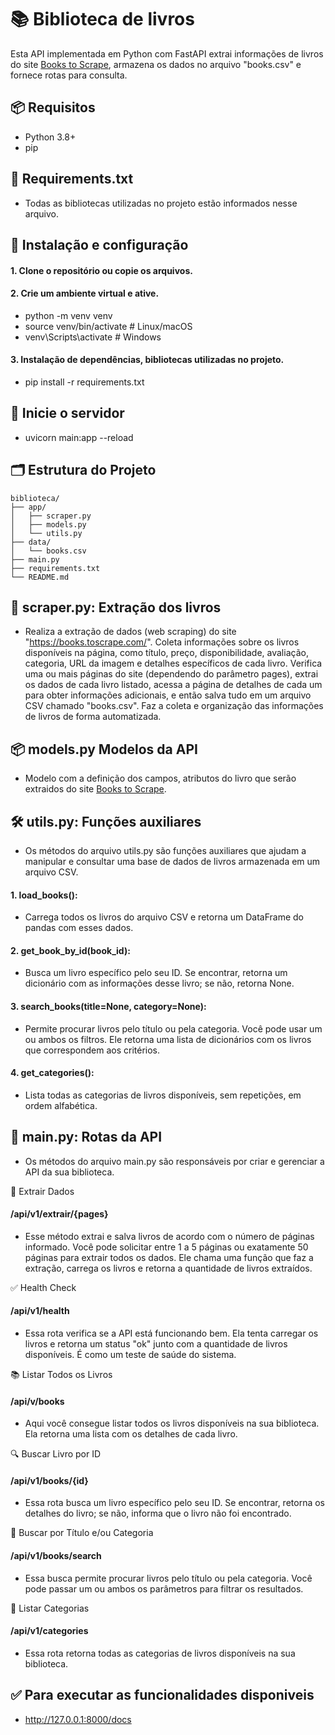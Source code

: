 # 📚 Biblioteca de livros

Esta API implementada em Python com FastAPI extrai informações de livros do site [Books to Scrape](https://books.toscrape.com/), armazena os dados no arquivo "books.csv" e fornece rotas para consulta.


## 📦 Requisitos

- Python 3.8+
- pip


## 📄 Requirements.txt
- Todas as bibliotecas utilizadas no projeto estão informados nesse arquivo.


## 🔧 Instalação e configuração
#### 1. Clone o repositório ou copie os arquivos.
#### 2. Crie um ambiente virtual e ative.

- python -m venv venv
- source venv/bin/activate  # Linux/macOS
- venv\Scripts\activate     # Windows

#### 3. Instalação de dependências, bibliotecas utilizadas no projeto.
- pip install -r requirements.txt


## 🔧 Inicie o servidor
- uvicorn main:app --reload


## 🗂️ Estrutura do Projeto

```
biblioteca/
├── app/
│   ├── scraper.py
│   ├── models.py
│   └── utils.py
├── data/
│   └── books.csv
├── main.py
├── requirements.txt
└── README.md
```


## 🧠 scraper.py: Extração dos livros
- Realiza a extração de dados (web scraping) do site "https://books.toscrape.com/". Coleta informações sobre os livros disponíveis na página, como título, preço, disponibilidade, avaliação, categoria, URL da imagem e detalhes específicos de cada livro. Verifica uma ou mais páginas do site (dependendo do parâmetro pages), extrai os dados de cada livro listado, acessa a página de detalhes de cada um para obter informações adicionais, e então salva tudo em um arquivo CSV chamado "books.csv". Faz a coleta e organização das informações de livros de forma automatizada.


## 📦 models.py Modelos da API
- Modelo com a definição dos campos, atributos do livro que serão extraidos do site [Books to Scrape](https://books.toscrape.com/).


## 🛠 utils.py: Funções auxiliares
- Os métodos do arquivo utils.py são funções auxiliares que ajudam a manipular e consultar uma base de dados de livros armazenada em um arquivo CSV.

#### 1. load_books(): 
- Carrega todos os livros do arquivo CSV e retorna um DataFrame do pandas com esses dados.

#### 2. get_book_by_id(book_id): 
- Busca um livro específico pelo seu ID. Se encontrar, retorna um dicionário com as informações desse livro; se não, retorna None.

#### 3. search_books(title=None, category=None): 
- Permite procurar livros pelo título ou pela categoria. Você pode usar um ou ambos os filtros. Ele retorna uma lista de dicionários com os livros que correspondem aos critérios.

#### 4. get_categories(): 
- Lista todas as categorias de livros disponíveis, sem repetições, em ordem alfabética.



## 🚀 main.py: Rotas da API
- Os métodos do arquivo main.py são responsáveis por criar e gerenciar a API da sua biblioteca.

📁 Extrair Dados
#### /api/v1/extrair/{pages}
- Esse método extrai e salva livros de acordo com o número de páginas informado. Você pode solicitar entre 1 a 5 páginas ou exatamente 50 páginas para extrair todos os dados. Ele chama uma função que faz a extração, carrega os livros e retorna a quantidade de livros extraídos.


✅ Health Check
#### /api/v1/health
- Essa rota verifica se a API está funcionando bem. Ela tenta carregar os livros e retorna um status "ok" junto com a quantidade de livros disponíveis. É como um teste de saúde do sistema.


📚 Listar Todos os Livros
#### /api/v/books
- Aqui você consegue listar todos os livros disponíveis na sua biblioteca. Ela retorna uma lista com os detalhes de cada livro.


🔍 Buscar Livro por ID
#### /api/v1/books/{id}
- Essa rota busca um livro específico pelo seu ID. Se encontrar, retorna os detalhes do livro; se não, informa que o livro não foi encontrado.


🔎 Buscar por Título e/ou Categoria
#### /api/v1/books/search
- Essa busca permite procurar livros pelo título ou pela categoria. Você pode passar um ou ambos os parâmetros para filtrar os resultados.


📂 Listar Categorias
#### /api/v1/categories
- Essa rota retorna todas as categorias de livros disponíveis na sua biblioteca.

## ✅ Para executar as funcionalidades disponiveis
- http://127.0.0.1:8000/docs

